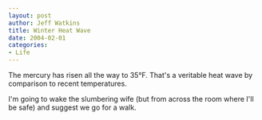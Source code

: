 ```yaml
--- 
layout: post
author: Jeff Watkins
title: Winter Heat Wave
date: 2004-02-01
categories: 
- Life
---
```


The mercury has risen all the way to 35&deg;F. That's a veritable heat wave by comparison to recent temperatures.

I'm going to wake the slumbering wife (but from across the room where I'll be safe) and suggest we go for a walk.